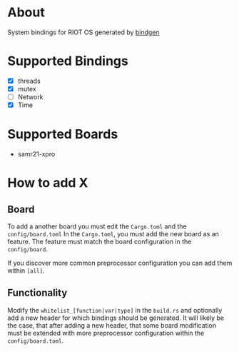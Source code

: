 # About
System bindings for RIOT OS generated by [bindgen]

[bindgen]: https://github.com/rust-lang-nursery/rust-bindgen.git

# Supported Bindings
- [x] threads
- [x] mutex
- [ ] Network
- [x] Time

# Supported Boards
- samr21-xpro

# How to add X
## Board
To add a another board you must edit the `Cargo.toml` and the `config/board.toml`
In the `Cargo.toml`, you must add the new board as an feature. The feature must match the 
board configuration in the `config/board`.

If you discover more common preprocessor configuration you can add them within `[all]`.

## Functionality
Modify the `whitelist_[function|var|type]` in the `build.rs` and optionally add a new header 
for which bindings should be generated.
It will likely be the case, that after adding a new header, that some board modification must 
be extended with more preprocessor configuration within the `config/board.toml`.

